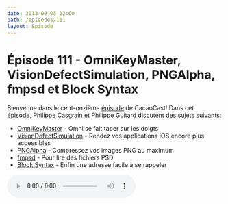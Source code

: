 ```yaml
---
date: 2013-09-05 12:00
path: /episodes/111
layout: Episode
---
```

# Épisode 111 - OmniKeyMaster, VisionDefectSimulation, PNGAlpha, fmpsd et Block Syntax
<p>Bienvenue dans le cent-onzième <a href="https://archive.org/download/cacaocast/cacaocast_111.mp3" title="CacaoCast Episode 111">épisode</a> de CacaoCast! Dans cet épisode, <a href="http://www.twitter.com/philippec" title="Philippe Casgrain sur Twitter">Philippe Casgrain</a> et <a href="http://www.twitter.com/philippeguitard" title="Philippe Guitard sur Twitter">Philippe Guitard</a> discutent des sujets suivants:</p>
<ul><li><a href="http://www.omnigroup.com/blog/entry/update-no-upgrade-pricing-for-mac-app-store-purchases" title="OmniKeyMaster">OmniKeyMaster</a> - Omni se fait taper sur les doigts</li>
<li><a href="https://github.com/chockenberry/VisionDefectSimulation" title="VisionDefectSimulation">VisionDefectSimulation</a> - Rendez vos applications iOS encore plus accessibles</li>
<li><a href="http://pngmini.com" title="PNGAlpha">PNGAlpha</a> - Compressez vos images PNG au maximum</li>
<li><a href="https://github.com/ccgus/fmpsd" title="fmpsd">fmpsd</a> - Pour lire des fichiers PSD</li>
<li><a href="http://fuckingblocksyntax.com" title="Block Syntax">Block Syntax</a> - Enfin une adresse facile à se rappeler</li>
</ul>
<p><audio controls><source src="https://archive.org/download/cacaocast/cacaocast_111.mp3" type="audio/mpeg"><source src="https://archive.org/download/cacaocast/cacaocast_111.mp3" type="audio/mp4">Votre navigateur ne supporte pas l'élément audio / Your browser does not support the audio element.</audio></p>
